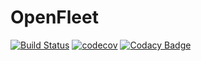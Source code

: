# OpenFleet
[![Build Status](https://travis-ci.org/Chrams/openfleet.svg?branch=master)](https://travis-ci.org/Chrams/openfleet)
[![codecov](https://codecov.io/gh/Chrams/openfleet/branch/master/graph/badge.svg)](https://codecov.io/gh/Chrams/openfleet)
[![Codacy Badge](https://api.codacy.com/project/badge/Grade/01f0f9c60c5545aaa95cce793547a3b0)](https://www.codacy.com/app/Chrams/openfleet?utm_source=github.com&amp;utm_medium=referral&amp;utm_content=Chrams/openfleet&amp;utm_campaign=Badge_Grade)